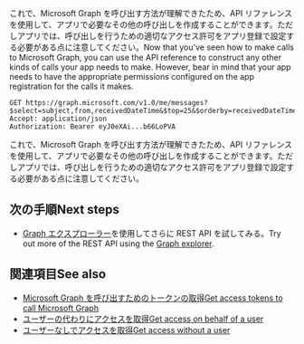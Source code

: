 <span data-ttu-id="d47a3-p119">これで、Microsoft Graph を呼び出す方法が理解できたため、API リファレンスを使用して、アプリで必要なその他の呼び出しを作成することができます。ただしアプリでは、呼び出しを行うための適切なアクセス許可をアプリ登録で設定する必要がある点に注意してください。</span><span class="sxs-lookup"><span data-stu-id="d47a3-p119">Now that you've seen how to make calls to Microsoft Graph, you can use the API reference to construct any other kinds of calls your app needs to make. However, bear in mind that your app needs to have the appropriate permissions configured on the app registration for the calls it makes.</span></span>

```
GET https://graph.microsoft.com/v1.0/me/messages?$select=subject,from,receivedDateTime&$top=25&$orderby=receivedDateTime%20DESC
Accept: application/json
Authorization: Bearer eyJ0eXAi...b66LoPVA
```

これで、Microsoft Graph を呼び出す方法が理解できたため、API リファレンスを使用して、アプリで必要なその他の呼び出しを作成することができます。ただしアプリでは、呼び出しを行うための適切なアクセス許可をアプリ登録で設定する必要がある点に注意してください。

## <a name="next-steps"></a><span data-ttu-id="d47a3-189">次の手順</span><span class="sxs-lookup"><span data-stu-id="d47a3-189">Next steps</span></span>
- <span data-ttu-id="d47a3-190">[Graph エクスプローラー](https://graph.microsoft.io/graph-explorer)を使用してさらに REST API を試してみる。</span><span class="sxs-lookup"><span data-stu-id="d47a3-190">Try out more of the REST API using the [Graph explorer](https://graph.microsoft.io/graph-explorer).</span></span>

## <a name="see-also"></a><span data-ttu-id="d47a3-191">関連項目</span><span class="sxs-lookup"><span data-stu-id="d47a3-191">See also</span></span>
- [<span data-ttu-id="d47a3-192">Microsoft Graph を呼び出すためのトークンの取得</span><span class="sxs-lookup"><span data-stu-id="d47a3-192">Get access tokens to call Microsoft Graph</span></span>](https://developer.microsoft.com/en-us/graph/docs/concepts/auth_overview)
- [<span data-ttu-id="d47a3-193">ユーザーの代わりにアクセスを取得</span><span class="sxs-lookup"><span data-stu-id="d47a3-193">Get access on behalf of a user</span></span>](https://developer.microsoft.com/en-us/graph/docs/concepts/auth_v2_user)
- [<span data-ttu-id="d47a3-194">ユーザーなしでアクセスを取得</span><span class="sxs-lookup"><span data-stu-id="d47a3-194">Get access without a user</span></span>](https://developer.microsoft.com/en-us/graph/docs/concepts/auth_v2_service)
